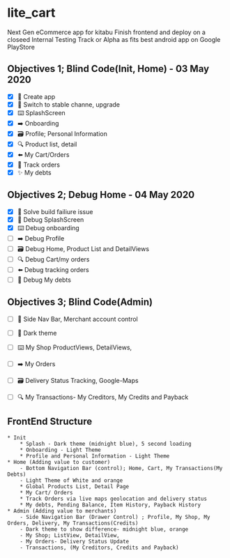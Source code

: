 # lite_cart

Next Gen eCommerce app for kitabu
Finish frontend and deploy on a closeed Internal Testing Track or Alpha as fits best android app on Google PlayStore

## Objectives 1; Blind Code(Init, Home) - 03 May 2020

* [x] 📝 Create app
* [x] 🔎 Switch to stable channe, upgrade
* [x] ⌨️ SplashScreen
* [x] ➡️ Onboarding
* [x] 🗃  Profile; Personal Information
* [x] 🔍 Product list, detail
* [x] ⬅️ My Cart/Orders
* [x] 🙈 Track orders
* [x] ✨ My debts

## Objectives 2; Debug Home - 04 May 2020

* [x] 📝 Solve build failiure issue
* [x] 🔎 Debug SplashScreen
* [x] ⌨️ Debug onboarding
* [ ] ➡️ Debug Profile
* [ ] 🗃  Debug Home, Product List and DetailViews
* [ ] 🔍 Debug Cart/my orders
* [ ] ⬅️ Debug tracking orders
* [ ] 🙈 Debug My debts

## Objectives 3; Blind Code(Admin)

* [ ] 📝 Side Nav Bar, Merchant account control
* [ ] 🔎 Dark theme
* [ ] ⌨️ My Shop ProductViews, DetailViews,
* [ ] ➡️ My Orders
* [ ] 🗃  Delivery Status Tracking, Google-Maps
* [ ] 🔍 My Transactions- My Creditors, My Credits and Payback


## FrontEnd Structure

    * Init
        * Splash - Dark theme (midnight blue), 5 second loading
        * Onboarding - Light Theme
        * Profile and Personal Information - Light Theme
    * Home (Adding value to customer) 
        - Bottom Navigation Bar (control); Home, Cart, My Transactions(My Debts)
        - Light Theme of White and orange
        * Global Products List, Detail Page
        * My Cart/ Orders 
        * Track Orders via live maps geolocation and delivery status
        * My debts, Pending Balance, Item History, Payback History
    * Admin (Adding value to merchants)
        - Side Navigation Bar (Drawer Control) ; Profile, My Shop, My Orders, Delivery, My Transactions(Credits)
        - Dark theme to show difference- midnight blue, orange
        - My Shop; ListView, DetailView,
        - My Orders- Delivery Status Update
        - Transactions, (My Creditors, Credits and Payback)

